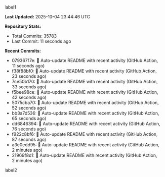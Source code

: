 
label1 
<!-- ACTIVITY_START -->
**Last Updated:** 2025-10-04 23:44:46 UTC

**Repository Stats:**
- Total Commits: 35783
- Last Commit: 11 seconds ago

**Recent Commits:**
- 07936717e: 🤖 Auto-update README with recent activity (GitHub Action, 11 seconds ago)
- f38f88bf0: 🤖 Auto-update README with recent activity (GitHub Action, 23 seconds ago)
- 7ce50b170: 🤖 Auto-update README with recent activity (GitHub Action, 33 seconds ago)
- f5bee98ce: 🤖 Auto-update README with recent activity (GitHub Action, 42 seconds ago)
- 5075cba70: 🤖 Auto-update README with recent activity (GitHub Action, 52 seconds ago)
- bb3a7d536: 🤖 Auto-update README with recent activity (GitHub Action, 65 seconds ago)
- dd6846394: 🤖 Auto-update README with recent activity (GitHub Action, 76 seconds ago)
- f922c8bf6: 🤖 Auto-update README with recent activity (GitHub Action, 87 seconds ago)
- a3e0edd95: 🤖 Auto-update README with recent activity (GitHub Action, 2 minutes ago)
- 21969f8d1: 🤖 Auto-update README with recent activity (GitHub Action, 2 minutes ago)
<!-- ACTIVITY_END -->

label2

